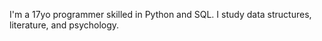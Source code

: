 I'm a 17yo programmer skilled in Python and SQL. I study data structures, literature, and psychology.

